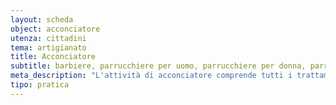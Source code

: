 ```yaml
---
layout: scheda
object: acconciatore
utenza: cittadini
tema: artigianato
title: Acconciatore
subtitle: barbiere, parrucchiere per uomo, parrucchiere per donna, parrucchiere misto, pettinatrice, coiffeur, salone
meta_description: "L'attività di acconciatore comprende tutti i trattamenti e i servizi volti a modificare, migliorare, mantenere e proteggere l'aspetto estetico dei capelli"
tipo: pratica
---
```

